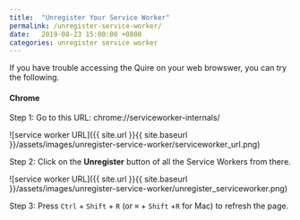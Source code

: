 ```yaml
---
title:  "Unregister Your Service Worker"
permalink: /unregister-service-worker/ 
date:   2019-08-23 15:00:00 +0800
categories: unregister service worker
---
```

If you have trouble accessing the Quire on your web browswer, you can try the following.

#### Chrome

Step 1: Go to this URL: chrome://serviceworker-internals/

![service worker URL]({{ site.url }}{{ site.baseurl }}/assets/images/unregister-service-worker/serviceworker_url.png)


Step 2: Click on the **Unregister** button of all the Service Workers from there.

![service worker URL]({{ site.url }}{{ site.baseurl }}/assets/images/unregister-service-worker/unregister_serviceworker.png)

Step 3: Press `Ctrl` + `Shift` + `R` (or `⌘` + `Shift` +`R` for Mac) to refresh the page.